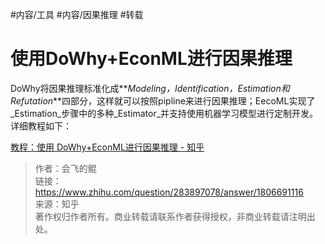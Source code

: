 #内容/工具 
#内容/因果推理 
#转载 

# 使用DoWhy+EconML进行因果推理

DoWhy将因果推理标准化成**_Modeling，Identification，Estimation和Refutation_**四部分，这样就可以按照pipline来进行因果推理；EecoML实现了_Estimation_步骤中的多种_Estimator_并支持使用机器学习模型进行定制开发。详细教程如下：

[教程：使用 DoWhy+EconML进行因果推理 - 知乎](https://zhuanlan.zhihu.com/p/362150318)
  
> 作者：会飞的鲲  
> 链接：https://www.zhihu.com/question/283897078/answer/1806691116  
> 来源：知乎  
> 著作权归作者所有。商业转载请联系作者获得授权，非商业转载请注明出处。